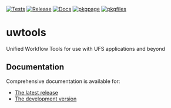 [![Tests](https://github.com/ufs-community/uwtools/actions/workflows/test.yaml/badge.svg)](https://github.com/ufs-community/uwtools/actions) [![Release](https://github.com/ufs-community/uwtools/actions/workflows/release.yaml/badge.svg)](https://github.com/ufs-community/uwtools/releases) [![Docs](https://readthedocs.org/projects/uwtools/badge/?version=main)](https://uwtools.readthedocs.io/en/main/?badge=main) [![pkgpage](https://anaconda.org/ufs-community/uwtools/badges/version.svg)](https://anaconda.org/ufs-community/uwtools) [![pkgfiles](https://anaconda.org/ufs-community/uwtools/badges/latest_release_date.svg)](https://anaconda.org/ufs-community/uwtools/files)

# uwtools

Unified Workflow Tools for use with UFS applications and beyond

## Documentation

Comprehensive documentation is available for:

* [The latest release](https://uwtools.readthedocs.io/en/stable/)
* [The development version](https://uwtools.readthedocs.io/en/main/)

